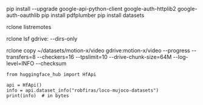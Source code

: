 pip install --upgrade google-api-python-client google-auth-httplib2 google-auth-oauthlib
pip install pdfplumber
pip install datasets

rclone listremotes

rclone lsf gdrive: --dirs-only

rclone copy ~/datasets/motion-x/video gdrive:motion-x/video --progress --transfers=8 --checkers=16 --tpslimit=10 --drive-chunk-size=64M --log-level=INFO --checksum

```
from huggingface_hub import HfApi

api = HfApi()
info = api.dataset_info("robfiras/loco-mujoco-datasets")
print(info)  # in bytes
```